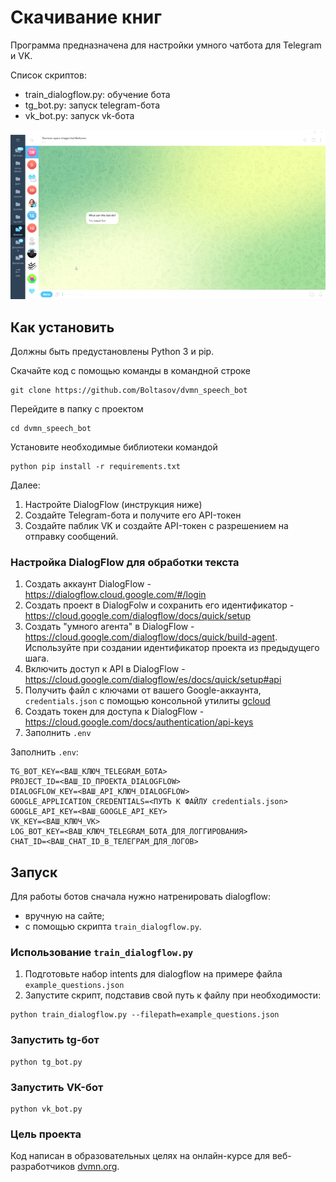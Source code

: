 # Скачивание книг

Программа предназначена для настройки умного чатбота для Telegram и VK.

Список скриптов:
- train_dialogflow.py: обучение бота
- tg_bot.py: запуск telegram-бота
- vk_bot.py: запуск vk-бота

![image](https://github.com/Boltasov/dvmn_speech_bot/blob/master/demo.gif)

## Как установить

Должны быть предустановлены Python 3 и pip.

Скачайте код с помощью команды в командной строке
```
git clone https://github.com/Boltasov/dvmn_speech_bot
```
Перейдите в папку с проектом
```
cd dvmn_speech_bot
```
Установите необходимые библиотеки командой
```
python pip install -r requirements.txt
```
Далее:
1. Настройте DialogFlow (инструкция ниже)
2. Создайте Telegram-бота и получите его API-токен
3. Создайте паблик VK и создайте API-токен с разрешением на отправку сообщений.

### Настройка DialogFlow для обработки текста
1. Создать аккаунт DialogFlow - https://dialogflow.cloud.google.com/#/login
2. Создать проект в DialogFolw и сохранить его идентификатор - https://cloud.google.com/dialogflow/docs/quick/setup
3. Создать "умного агента" в DialogFlow - https://cloud.google.com/dialogflow/docs/quick/build-agent. Используйте при создании идентификатор проекта из предыдущего шага.
4. Включить доступ к API в DialogFlow - https://cloud.google.com/dialogflow/es/docs/quick/setup#api
5. Получить файл с ключами от вашего Google-аккаунта, `credentials.json` с помощью консольной утилиты [gcloud](https://cloud.google.com/dialogflow/es/docs/quick/setup#sdk)
6. Создать токен для доступа к DialogFlow - https://cloud.google.com/docs/authentication/api-keys
7. Заполнить `.env` 

Заполнить `.env`:
```
TG_BOT_KEY=<ВАШ_КЛЮЧ_TELEGRAM_БОТА>
PROJECT_ID=<ВАШ_ID_ПРОЕКТА_DIALOGFLOW>
DIALOGFLOW_KEY=<ВАШ_API_КЛЮЧ_DIALOGFLOW>
GOOGLE_APPLICATION_CREDENTIALS=<ПУТЬ К ФАЙЛУ credentials.json>
GOOGLE_API_KEY=<ВАШ_GOOGLE_API_KEY>
VK_KEY=<ВАШ_КЛЮЧ_VK>
LOG_BOT_KEY=<ВАШ_КЛЮЧ_TELEGRAM_БОТА_ДЛЯ_ЛОГГИРОВАНИЯ>
CHAT_ID=<ВАШ_CHAT_ID_В_ТЕЛЕГРАМ_ДЛЯ_ЛОГОВ>
```

## Запуск
Для работы ботов сначала нужно натренировать dialogflow:
- вручную на сайте;
- с помощью скрипта `train_dialogflow.py`.

### Использование `train_dialogflow.py`
1. Подготовьте набор intents для dialogflow на примере файла `example_questions.json`
2. Запустите скрипт, подставив свой путь к файлу при необходимости:
```commandline
python train_dialogflow.py --filepath=example_questions.json
```

### Запустить tg-бот
```commandline
python tg_bot.py
```

### Запустить VK-бот
```commandline
python vk_bot.py
```
### Цель проекта

Код написан в образовательных целях на онлайн-курсе для веб-разработчиков [dvmn.org](https://dvmn.org/).
